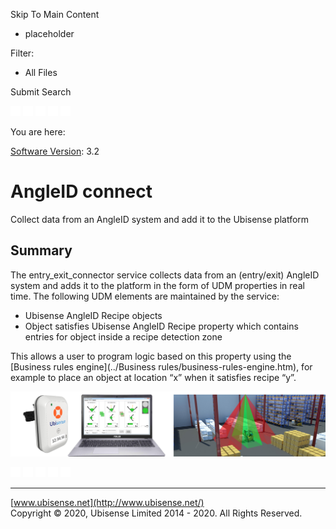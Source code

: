 

Skip To Main Content

[](../../../Home.htm)

  * placeholder

Filter:

  * All Files

Submit Search

![Navigate previous](../../../images/transparent.gif) ![Navigate
next](../../../images/transparent.gif) ![Expand
all](../../../images/transparent.gif) ![](../../../images/transparent.gif)
![Print](../../../images/transparent.gif)

You are here:

[Software Version](../../FrontMatters\(Online\)/features-and-versions.htm):
3.2

# AngleID connect

Collect data from an AngleID system and add it to the Ubisense platform

## Summary

The entry_exit_connector service collects data from an (entry/exit) AngleID
system and adds it to the platform in the form of UDM properties in real time.
The following UDM elements are maintained by the service:

  * Ubisense AngleID Recipe objects
  * Object satisfies Ubisense AngleID Recipe property which contains entries for object inside a recipe detection zone

This allows a user to program logic based on this property using the [Business
rules engine](../Business rules/business-rules-engine.htm), for example to
place an object at location “x” when it satisfies recipe “y”.

![](../../../images/AngleIDMontage.png)

![Navigate previous](../../../images/transparent.gif) ![Navigate
next](../../../images/transparent.gif) ![Expand
all](../../../images/transparent.gif) ![](../../../images/transparent.gif)
![Print](../../../images/transparent.gif)

* * *

[www.ubisense.net](http://www.ubisense.net/)  
Copyright © 2020, Ubisense Limited 2014 - 2020. All Rights Reserved.

